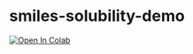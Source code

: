 # smiles-solubility-demo
[![Open In Colab](https://colab.research.google.com/assets/colab-badge.svg)](
https://colab.research.google.com/github/Wo0druff/smiles-solubility-demo/blob/main/smiles_solubility_demo.ipynb
)



